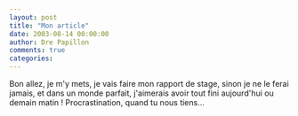 ```yaml
---
layout: post
title: "Mon article"
date: 2003-08-14 00:00:00
author: Dre Papillon
comments: true
categories: 
---
```



Bon allez, je m'y mets, je vais faire mon rapport de stage, sinon je ne le ferai jamais, et dans un monde parfait, j'aimerais avoir tout fini aujourd'hui ou demain matin ! Procrastination, quand tu nous tiens...